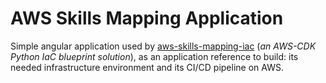 # AWS Skills Mapping Application

Simple angular application used by [aws-skills-mapping-iac](https://github.com/ualter/aws-skills-mapping-iac) (*an AWS-CDK Python IaC blueprint solution*), as an application reference to build: its needed infrastructure environment and its CI/CD pipeline on AWS.